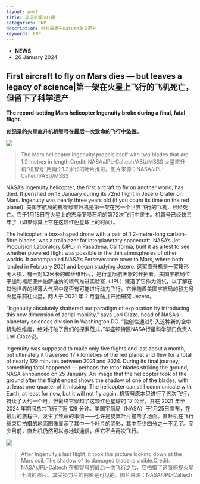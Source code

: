 ```yaml
---
layout: post
title: 英语新闻001期
categories: ENP
description: 资料来源于Nature英文期刊
keywords: ENP
---
```


- **NEWS**
- 26 January 2024

## First aircraft to fly on Mars dies — but leaves a legacy of science|第一架在火星上飞行的飞机死亡，但留下了科学遗产

**The record-setting Mars helicopter Ingenuity broke during a final, fatal flight.**

**创纪录的火星直升机机智号在最后一次致命的飞行中坠毁。**

![](//media.nature.com/lw767/magazine-assets/d41586-024-00248-9/d41586-024-00248-9_26661552.jpg)

> The Mars helicopter Ingenuity propels itself with two blades that are 1.2 metres in length.Credit: NASA/JPL-Caltech/ASU/MSSS
> 火星直升机“机智号”用两个1.2米长的叶片推进。图片来源：NASA/JPL-Caltech/ASU/MSSS

NASA’s Ingenuity helicopter, the first aircraft to fly on another world, has died. It perished on 18 January during its 72nd flight in Jezero Crater on Mars. Ingenuity was nearly three years old (if you count its time on the red planet).
美国宇航局的机智号直升机是第一架在另一个世界飞行的飞机，已经死亡。它于1月18日在火星上的杰泽罗陨石坑的第72次飞行中丧生。机智号已经快三年了（如果你算上它在这颗红色星球上的时间）。

The helicopter, a box-shaped drone with a pair of 1.2-metre-long carbon-fibre blades, was a trailblazer for interplanetary spacecraft. NASA’s Jet Propulsion Laboratory (JPL) in Pasadena, California, built it as a test to see whether powered flight was possible in the thin atmospheres of other worlds. It accompanied NASA’s Perseverance rover to Mars, where both landed in February 2021 and began studying Jezero.
这架直升机是一架箱形无人机，有一对1.2米长的碳纤维叶片，是行星际航天器的开拓者。美国宇航局位于加利福尼亚州帕萨迪纳的喷气推进实验室（JPL）建造了它作为测试，以了解在其他世界的稀薄大气层中是否有可能进行动力飞行。它伴随着美国宇航局的毅力号火星车前往火星，两人于 2021 年 2 月登陆并开始研究 Jezero。

“Ingenuity absolutely shattered our paradigm of exploration by introducing this new dimension of aerial mobility,” says Lori Glaze, head of NASA’s planetary sciences division in Washington DC.
“独创性通过引入这种新的空中机动性维度，绝对打破了我们的探索范式，”华盛顿特区NASA行星科学部门负责人Lori Glaze说。

Ingenuity was supposed to make only five flights and last about a month, but ultimately it traversed 17 kilometres of the red planet and flew for a total of nearly 129 minutes between 2021 and 2024. During its final journey, something fatal happened — perhaps the rotor blades striking the ground, NASA announced on 25 January. An image that the helicopter took of the ground after the flight ended shows the shadow of one of the blades, with at least one-quarter of it missing. The helicopter can still communicate with Earth, at least for now, but it will not fly again.
机智号原本只进行了五次飞行，持续了大约一个月，但最终它穿越了这颗红色星球的 17 公里，并在 2021 年至 2024 年期间总共飞行了近 129 分钟。美国宇航局（NASA）于1月25日宣布，在最后的旅程中，发生了致命的事情——也许是旋翼叶片撞击了地面。直升机在飞行结束后拍摄的地面图像显示了其中一个叶片的阴影，其中至少四分之一不见了。至少目前，直升机仍然可以与地球通信，但它不会再次飞行。

![](//media.nature.com/lw767/magazine-assets/d41586-024-00248-9/d41586-024-00248-9_26661546.jpg)

> After Ingenuity’s last flight, it took this picture looking down at the Mars soil. The shadow of its damaged blade is visible.Credit: NASA/JPL-Caltech
> 在机智号的最后一次飞行之后，它拍摄了这张俯视火星土壤的照片。其受损刀片的阴影是可见的。图片来源：NASA/JPL-Caltech